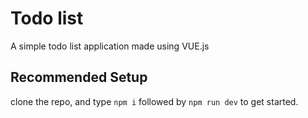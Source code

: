 # Todo list

A simple todo list application made using VUE.js

## Recommended Setup

clone the repo, and type `npm i` followed by `npm run dev` to get started.
